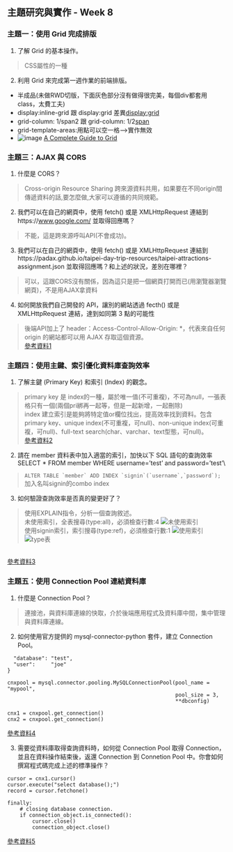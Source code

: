 ## 主題研究與實作 - Week 8
### 主題一：使用 Grid 完成排版
1. 了解 Grid 的基本操作。
> CSS屬性的一種
2. 利用 Grid 來完成第一週作業的前端排版。
* 半成品(未做RWD切版，下面灰色部分沒有做得很完美，每個div都套用class，太費工夫)
* display:inline-grid 跟 display:grid 差異[display:grid](https://www.w3schools.com/css/css_grid.asp)
* grid-column: 1/span2 跟 grid-column: 1/2[span](https://www.w3schools.com/cssref/pr_grid-column.asp)
* grid-template-areas:用點可以空一格-->實作無效
* ![image](https://user-images.githubusercontent.com/94620926/155343885-8c1dcbda-869e-4e26-96c8-6a049f761e53.png)
[A Complete Guide to Grid](https://css-tricks.com/snippets/css/complete-guide-grid/)

### 主題三：AJAX 與 CORS
1. 什麼是 CORS？
>  Cross-origin Resource Sharing 跨來源資料共用，如果要在不同origin間傳遞資料的話,要怎麼做,大家可以遵循的共同規範。
2. 我們可以在自己的網頁中，使用 fetch() 或是 XMLHttpRequest 連結到https://www.google.com/ 並取得回應嗎？
> 不能，這是跨來源呼叫API(不會成功)。
3.  我們可以在自己的網頁中，使用 fetch() 或是 XMLHttpRequest 連結到https://padax.github.io/taipei-day-trip-resources/taipei-attractions-assignment.json 並取得回應嗎？和上述的狀況，差別在哪裡？
> 可以，這跟CORS沒有關係，因為這只是把一個網頁打開而已(用瀏覽器瀏覽網頁)，不是用AJAX拿資料
4.  如何開放我們自己開發的 API，讓別的網站透過 fecth() 或是 XMLHttpRequest 連結，達到如同第 3 點的可能性
>後端API加上了 header：Access-Control-Allow-Origin: *，代表來自任何 origin 的網站都可以用 AJAX 存取這個資源。
<br> [參考資料1](https://blog.huli.tw/2021/02/19/cors-guide-1/)

### 主題四：使用主鍵、索引優化資料庫查詢效率
1. 了解主鍵 (Primary Key) 和索引 (Index) 的觀念。
>primary key 是 index的一種，屬於唯一值(不可重複)，不可為null，一張表格只有一個(兩個pri綁再一起等，但是一起新增，一起刪除)
><br>index 建立索引是能夠將特定值or欄位找出，提高效率找到資料。包含primary key、unique index(不可重複，可null)、non-unique index(可重複，可null)、full-text search(char、varchar、text型態，可null)。
<br> [參考資料2](https://medium.com/@michael80402/mysql%E7%B4%A2%E5%BC%95-e002f707a5f4)
2. 請在 member 資料表中加入適當的索引，加快以下 SQL 語句的查詢效率 SELECT * FROM member WHERE username=’test’ and password=’test’\
>```ALTER TABLE `member` ADD INDEX `signin`(`username`,`password`);``` 
><br>加入名叫signin的combo index
3. 如何驗證查詢效率是否真的變更好了？
>使用EXPLAIN指令，分析一個查詢敘述。
<br>未使用索引，全表搜尋(type:all)，必須檢查行數:4
![未使用索引](https://user-images.githubusercontent.com/94620926/155064354-cddd9038-5d2f-4f39-a23a-9ab3fb1227ad.png)
<br>使用signin索引，索引搜尋(type:ref)，必須檢查行數:1
![使用索引](https://user-images.githubusercontent.com/94620926/155064416-10cc26bd-069d-489e-bc0f-085f8f9e0ee3.png)
![type表](https://user-images.githubusercontent.com/94620926/155064836-51882065-d2db-4402-b0cf-383bb4044e56.png)

<br>[參考資料3](http://n.sfs.tw/content/index/10376)

### 主題五：使用 Connection Pool 連結資料庫
1. 什麼是 Connection Pool？
>連接池，與資料庫連線的快取，介於後端應用程式及資料庫中間，集中管理與資料庫連線。
2. 如何使用官方提供的 mysql-connector-python 套件，建立 Connection Pool。
```dbconfig = {
  "database": "test",
  "user":     "joe"
}

cnxpool = mysql.connector.pooling.MySQLConnectionPool(pool_name = "mypool",
                                                      pool_size = 3,
                                                      **dbconfig)
```
```
cnx1 = cnxpool.get_connection()
cnx2 = cnxpool.get_connection()
```
[參考資料4](https://dev.mysql.com/doc/connector-python/en/connector-python-connection-pooling.html)

3. 需要從資料庫取得查詢資料時，如何從 Connection Pool 取得 Connection，並且在資料操作結束後，返還 Connection 到 Connetion Pool 中。你會如何撰寫程式碼完成上述的標準操作？
```
cursor = cnx1.cursor()
cursor.execute("select database();")
record = cursor.fetchone()
```
```
finally:
    # closing database connection.
    if connection_object.is_connected():
        cursor.close()
        connection_object.close()
```
[參考資料5](https://pynative.com/python-database-connection-pooling-with-mysql/)
